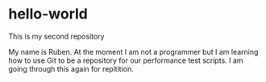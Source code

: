 # hello-world
This is my second repository

My name is Ruben. At the moment I am not a programmer but I am learning how to use Git to be a repository for our performance test scripts.
I am going through this again for repitition. 
